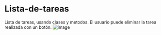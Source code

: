 # Lista-de-tareas
Lista de tareas, usando clases y metodos.
El usuario puede eliminar la tarea realizada con un botón.
![image](https://user-images.githubusercontent.com/103595178/177248332-1ad7e567-fecc-4f03-988b-4715b126d17d.png)

